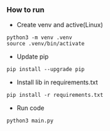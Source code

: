 ### How to run
- Create venv and active(Linux)
```shell
python3 -m venv .venv
source .venv/bin/activate
```

- Update pip
```shell
pip install --upgrade pip
```
- Install lib in requirements.txt
```shell
pip install -r requirements.txt
```

- Run code
```shell
python3 main.py
```
